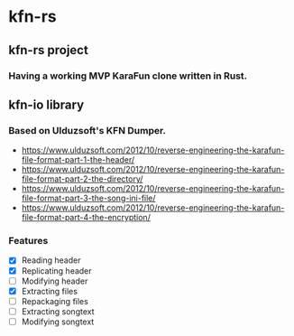 # kfn-rs

## kfn-rs project
### Having a working MVP KaraFun clone written in Rust.

## kfn-io library
### Based on Ulduzsoft's KFN Dumper.

- https://www.ulduzsoft.com/2012/10/reverse-engineering-the-karafun-file-format-part-1-the-header/
- https://www.ulduzsoft.com/2012/10/reverse-engineering-the-karafun-file-format-part-2-the-directory/
- https://www.ulduzsoft.com/2012/10/reverse-engineering-the-karafun-file-format-part-3-the-song-ini-file/
- https://www.ulduzsoft.com/2012/10/reverse-engineering-the-karafun-file-format-part-4-the-encryption/

### Features
- [x] Reading header
- [X] Replicating header
- [ ] Modifying header
- [x] Extracting files
- [ ] Repackaging files
- [ ] Extracting songtext
- [ ] Modifying songtext

